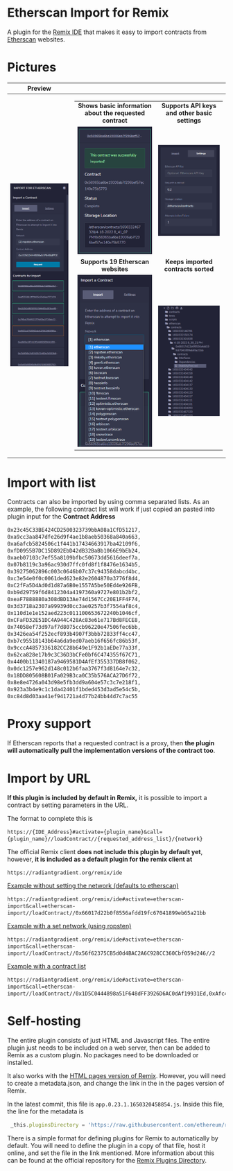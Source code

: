 # Etherscan Import for Remix

A plugin for the [Remix IDE](https://github.com/ethereum/remix-ide) that makes it easy to import contracts from [Etherscan](https://etherscan.io/) websites.


# Pictures

| Preview | |
| ------ | ------ |
| ![i1.png](img/import1.PNG) |  <table><tr><td  align="center">**Shows basic information about the requested contract**</td><td  align="center">**Supports API keys and other basic settings** </td></tr><tr><td  align="center">![i1.png](img/import2.PNG)</td><td align="center">![i1.png](img/import3.PNG)</td></tr><tr><td align="center">**Supports 19 Etherscan websites**</td><td align="center">**Keeps imported contracts sorted**</td></tr><tr><td align="center">![i1.png](img/import4.PNG)</td><td align="center">![i1.png](img/import5.PNG) </td></tr></table> |



# Import with list

Contracts can also be imported by using comma separated lists. As an example, the following contract list will work if just copied an pasted into plugin input for the **Contract Address**
```
0x23c45C33BE424CD2500323739bbA08a1CfD51217, 0xa9cc3aa847dfe26d9f4ae1b8aeb50368a840a663, 0xa6afcb5824506c1f441b17434663917ba42109f6, 0xfD0955B7DC15D892EbD42dB32BaBb1066E9bEb24, 0xaeb07103c7ef55a8109bfbc50673dd5616deef7a, 0x07b8119c3a96ac930d7ffc0fd8f1f8476e1634b5, 0x39275062896c003c0646b07c37c94358dabcd4bc, 0xc3e54e0f0c0061ded623e82e2604870a3776f8d4, 0xC2fFa5D4Ad0d1d87a6B0e1557A5be50Ed4e926FB, 0xb9d29759f6d8412304a4197360a9727e801b2bf2, 0xeaF7888880a308dBD13Ae74d1567Cc20E1FF4F74, 0x3d3718a2307a99939d0cc3ae0257b3f7554af8c4, 0x110d1e1e152aed223c011100653672240b1046cf, 0xCFaFD32E51DC4A944C428Ac83e61e717Bd8FECE8, 0x74058ef73d97af7d8075ccb96220e47506fec6bb, 0x3426ea54f252ecf893b4907f3bbb72833ff4cc47, 0xb7c95518143b64a6da9ed07aeb16f656fc86b53f, 0x9cccA4857336182CC28b649e1F92b1aEDe77a33f, 0x62ca828e17b9c3C36D3bCFe0bf6C474355f67C71, 0x4400b11340187a9469581D4AfEf355337DB8f062, 0x0dc1257e962d148c012b6faa3767f3d8164e7c32, 0x18DD805608B01Fa029B3ca0C35b576ACA27D6f72, 0x8e8e4726a043d98e5fb3dd9a604e57c3c7e218f1, 0x923a3b4e9c1c1da42401f1bded453d3ad5e54c5b, 0xc84d8d03aa41ef941721a4d77b24bb44d7c7ac55
```

# Proxy support

If Etherscan reports that a requested contract is a proxy, then **the plugin will automatically pull the implementation versions of the contract too**.

# Import by URL

**If this plugin is included by default in Remix,** it is possible to import a contract by setting parameters in the URL. 

The format to complete this is 

```
https://{IDE_Address}#activate={plugin_name}&call={plugin_name}//loadContract//{requested_address_list}/{network}
```

The official Remix client **does not include this plugin by default yet**, however, **it is included as a default plugin for the remix client at** 

```
https://radiantgradient.org/remix/ide
```

[Example without setting the network (defaults to etherscan)](https://radiantgradient.org/remix/ide#activate=etherscan-import&call=etherscan-import//loadContract//0x66017d22b0f8556afdd19fc67041899eb65a21bb)
```
https://radiantgradient.org/remix/ide#activate=etherscan-import&call=etherscan-import//loadContract//0x66017d22b0f8556afdd19fc67041899eb65a21bb
```

[Example with a set network (using ropsten)](https://radiantgradient.org/remix/ide#activate=etherscan-import&call=etherscan-import//loadContract//0x56f62375CB5d0d4BAC2A6C928CC360Cbf059d246//2)
```
https://radiantgradient.org/remix/ide#activate=etherscan-import&call=etherscan-import//loadContract//0x56f62375CB5d0d4BAC2A6C928CC360Cbf059d246//2
```

[Example with a contract list](https://radiantgradient.org/remix/ide#activate=etherscan-import&call=etherscan-import//loadContract//0x1D5C0444898a51F648dFF3926D6AC0dAf19931Ed,0xAfc4FeE8Ff14EDe9203CF4Ebbd5fEB1cc3f5c06D,0x4f6fdc8137c9a417fb09c7e04f6554a84df9adc5,0x45cd215365cdf384ea65a65927501e6a40571266,0xb04a6bc1368f6792d1dff494a0a35ab8d302234c,0x0de9ab097ebace1e6513b332de6d87905872705b,0x9bd3cc76ef34858e4bbb8c040eb615dffea9bddc,0x61d5a08f8ebe547f871c6ee487a3475742266445,0x7c6fab36df93e24a0287a051c91175d922f55410,0x7AE11Fdd1A96a707f63Abc3B1AC6EbA990530d85,0xa7fe05d3f058716d5b305ef73790c609c1c3890d,0x2520466c6117c0533239da330c33fc2b0be0c177,0xe767fd1c480b34c6b7ae8cfb4cde993d71c4a937,0x23075ccca503bc0983cbc8beb02d99894476b550,0xb971EBd140CeE3e1923701DFa8082d15C649952E,0x07884846253c1305054f08ece86201e535277f43,0x929a724db79728c0a7206de2671b575e4ada0f8a,0x0a60d0806b9b691f18608857635f72c688238916,0x7b9f58c7c87d3571483e7d533b642a8cb5003381,0xe965e187413f2A8825E9041BDAdc7fA4e28bD893,0xf601cd753962defc2f552483f85a1ee0eb5656c1,0x7f8cb780f02377fd59a3728bb228f50e0c415a79,0xc125Ce8D1FFD764A81e3F5ce4934703D812a47e3,0xef555991ff7fd05c65d6ee77747053add7639e9b,0x56965ba6be19006ab7f296bef57ec140e75b5770//2)
```
https://radiantgradient.org/remix/ide#activate=etherscan-import&call=etherscan-import//loadContract//0x1D5C0444898a51F648dFF3926D6AC0dAf19931Ed,0xAfc4FeE8Ff14EDe9203CF4Ebbd5fEB1cc3f5c06D,0x4f6fdc8137c9a417fb09c7e04f6554a84df9adc5,0x45cd215365cdf384ea65a65927501e6a40571266,0xb04a6bc1368f6792d1dff494a0a35ab8d302234c,0x0de9ab097ebace1e6513b332de6d87905872705b,0x9bd3cc76ef34858e4bbb8c040eb615dffea9bddc,0x61d5a08f8ebe547f871c6ee487a3475742266445,0x7c6fab36df93e24a0287a051c91175d922f55410,0x7AE11Fdd1A96a707f63Abc3B1AC6EbA990530d85,0xa7fe05d3f058716d5b305ef73790c609c1c3890d,0x2520466c6117c0533239da330c33fc2b0be0c177,0xe767fd1c480b34c6b7ae8cfb4cde993d71c4a937,0x23075ccca503bc0983cbc8beb02d99894476b550,0xb971EBd140CeE3e1923701DFa8082d15C649952E,0x07884846253c1305054f08ece86201e535277f43,0x929a724db79728c0a7206de2671b575e4ada0f8a,0x0a60d0806b9b691f18608857635f72c688238916,0x7b9f58c7c87d3571483e7d533b642a8cb5003381,0xe965e187413f2A8825E9041BDAdc7fA4e28bD893,0xf601cd753962defc2f552483f85a1ee0eb5656c1,0x7f8cb780f02377fd59a3728bb228f50e0c415a79,0xc125Ce8D1FFD764A81e3F5ce4934703D812a47e3,0xef555991ff7fd05c65d6ee77747053add7639e9b,0x56965ba6be19006ab7f296bef57ec140e75b5770//2
```

# Self-hosting

The entire plugin consists of just HTML and Javascript files. The entire plugin just needs to be included on a web server, then can be added to Remix as a custom plugin. No packages need to be downloaded or installed. 

It also works with the [HTML pages version of Remix](https://github.com/ethereum/remix-live). However, you will need to create a metadata.json, and change the link in the in the pages version of Remix.

In the latest commit, this file is ```app.0.23.1.1650320458854.js```. Inside this file, the line for the metadata is

```javascript
 _this.pluginsDirectory = 'https://raw.githubusercontent.com/ethereum/remix-plugins-directory/master/build/metadata.json';
```
There is a simple format for defining plugins for Remix to automatically by default. You will need to define the plugin in a copy of that file, host it online, and set the file in the link mentioned. More information about this can be found at the official repository for the [Remix Plugins Directory](https://github.com/ethereum/remix-plugins-directory).

